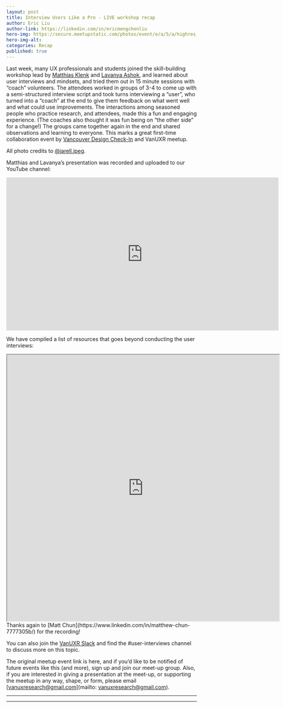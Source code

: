 ```yaml
---
layout: post
title: Interview Users Like a Pro - LIVE workshop recap
author: Eric Liu
author-link: https://linkedin.com/in/ericmengchenliu
hero-img: https://secure.meetupstatic.com/photos/event/e/a/5/a/highres_514019994.webp
hero-img-alt: 
categories: Recap
published: true
---
```


Last week, many UX professionals and students joined the skill-building workshop lead by [Matthias Klenk](https://www.linkedin.com/in/matthias-klenk/) and [Lavanya Ashok](https://www.linkedin.com/in/lavanyaashokkumar/), and learned about user interviews and mindsets, and tried them out in 15 minute sessions with “coach” volunteers. The attendees worked in groups of 3-4 to come up with a semi-structured interview script and took turns interviewing a “user”, who turned into a “coach” at the end to give them feedback on what went well and what could use improvements. The interactions among seasoned people who practice research, and attendees, made this a fun and engaging experience. (The coaches also thought it was fun being on “the other side” for a change!) The groups came together again in the end and shared observations and learning to everyone. This marks a great first-time collaboration event by [Vancouver Design Check-In](https://www.linkedin.com/company/vancouver-design-check-in/) and VanUXR meetup.

All photo credits to [@jarell.jpeg](https://instagram.com/jarell.jpeg?igshid=MjAxZDBhZDhlNA==).

Matthias and Lavanya’s presentation was recorded and uploaded to our YouTube channel:
<iframe width="720" height="405" src="https://www.youtube.com/embed/WvjAJl41A8A?si=AbGLQdfiL4A7Il59" title="YouTube video player" frameborder="0" allow="accelerometer; autoplay; clipboard-write; encrypted-media; gyroscope; picture-in-picture; web-share" allowfullscreen></iframe> 

We have compiled a list of resources that goes beyond conducting the user interviews:
<iframe src="https://docs.google.com/document/d/e/2PACX-1vQ6XYRyGXd891fDtn_1X8q-PRJLBeRbN6eve97Zuc0nodEiUMZmdQ1k1uurrcku5Vd4Jhv6GQTnpLS-/pub?embedded=true" width="720" height="705"></iframe>
Thanks again to [Matt Chun](https://www.linkedin.com/in/matthew-chun-7777305b/) for the recording!

You can also join the [VanUXR Slack](https://join.slack.com/t/vanuxr/shared_invite/zt-1xh8hxxxf-YDHamEtIpfHJI~TQDGJ5Qg) and find the #user-interviews channel to discuss more on this topic.

The original meetup event link is here, and if you’d like to be notified of future events like this (and more), sign up and join our meet-up group. Also, if you are interested in giving a presentation at the meet-up, or supporting the meetup in any way, shape, or form, please email [vanuxresearch@gmail.com](mailto: vanuxresearch@gmail.com).

---


---
